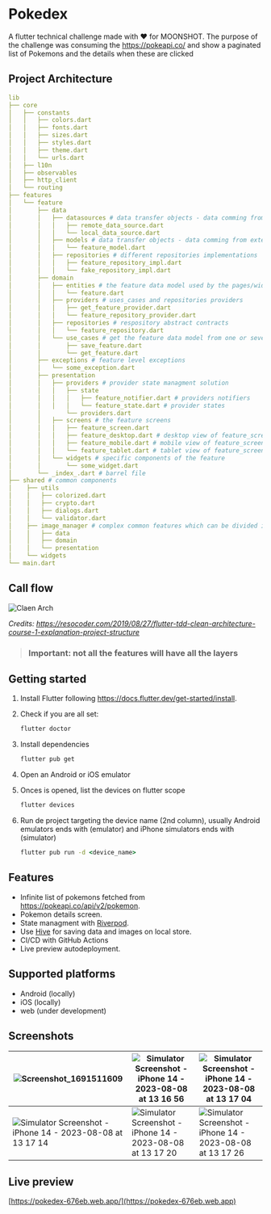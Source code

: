 # Pokedex

A flutter technical challenge made with ❤️ for MOONSHOT. The purpose of the challenge was consuming the https://pokeapi.co/ and show a paginated list of Pokemons and the details when these are clicked

## Project Architecture

```yml
lib
├── core
│   ├── constants
│   │   ├── colors.dart
│   │   ├── fonts.dart
│   │   ├── sizes.dart
│   │   ├── styles.dart
│   │   ├── theme.dart
│   │   └── urls.dart
│   ├── l10n
│   ├── observables
│   ├── http_client
│   └── routing
├── features
│   └── feature
│       ├── data
│       │   ├── datasources # data transfer objects - data comming from external sources
│       │   │   ├── remote_data_source.dart
│       │   │   └── local_data_source.dart
│       │   ├── models # data transfer objects - data comming from external sources
│       │   │   └── feature_model.dart
│       │   ├── repositories # different repositories implementations
│       │   │   ├── feature_repository_impl.dart
│       │   │   └── fake_repository_impl.dart
│       ├── domain
│       │   ├── entities # the feature data model used by the pages/widgets
│       │   │   └── feature.dart
│       │   ├── providers # uses_cases and repositories providers
│       │   │   ├── get_feature_provider.dart
│       │   │   └── feature_repository_provider.dart
│       │   ├── repositories # respository abstract contracts
│       │   │   └── feature_repository.dart
│       │   └── use_cases # get the feature data model from one or several dtos
│       │       ├── save_feature.dart
│       │       └── get_feature.dart
│       ├── exceptions # feature level exceptions
│       │   └── some_exception.dart 
│       ├── presentation
│       │   ├── providers # provider state managment solution
│       │   │   ├── state
│       │   │   │   ├── feature_notifier.dart # providers notifiers
│       │   │   │   └── feature_state.dart # provider states
│       │       └── providers.dart 
│       │   ├── screens # the feature screens
│       │   │   ├── feature_screen.dart
│       │   │   ├── feature_desktop.dart # desktop view of feature_screen.dart
│       │   │   ├── feature_mobile.dart # mobile view of feature_screen.dart
│       │   │   └── feature_tablet.dart # tablet view of feature_screen.dart
│       │   └── widgets # specific components of the feature
│       │       └── some_widget.dart
│       └── _index_.dart # barrel file
├── shared # common components
│    ├── utils
│    │   ├── colorized.dart
│    │   ├── crypto.dart
│    │   ├── dialogs.dart
│    │   └── validator.dart
│    ├── image_manager # complex common features which can be divided in layers
│    │   ├── data 
│    │   ├── domain
│    │   └── presentation
│    └── widgets
└── main.dart
```

## Call flow

![Claen Arch](https://i0.wp.com/resocoder.com/wp-content/uploads/2019/08/Clean-Architecture-Flutter-Diagram.png?w=556&ssl=1)

*Credits: https://resocoder.com/2019/08/27/flutter-tdd-clean-architecture-course-1-explanation-project-structure*

 

>### Important: not all the features will have all the layers

## Getting started

1. Install Flutter following https://docs.flutter.dev/get-started/install.
2. Check if you are all set:

    ```cmd
    flutter doctor
    ```
3. Install dependencies

    ```cmd
    flutter pub get
    ```
4. Open an Android or iOS emulator
5. Onces is opened, list the devices on flutter scope
    ```cmd
    flutter devices
    ```

4. Run de project targeting the device name (2nd column), usually Android emulators ends with (emulator) and iPhone simulators ends with (simulator)

    ```cmd
    flutter pub run -d <device_name>
    ```

## Features

- Infinite list of pokemons fetched from https://pokeapi.co/api/v2/pokemon.
- Pokemon details screen.
- State managment with [Riverpod](https://riverpod.dev/).
- Use [Hive](https://docs.hivedb.dev/#/README) for saving data and images on local store.
- CI/CD with GitHub Actions 
- Live preview autodeployment.

## Supported platforms

- Android (locally)
- iOS (locally)
- web (under development)

## Screenshots

| ![Screenshot_1691511609](https://github.com/EugenioTesio/pokedex/assets/5660624/7924d1cd-6762-4126-abf5-c734a718fd05) | ![Simulator Screenshot - iPhone 14 - 2023-08-08 at 13 16 56](https://github.com/EugenioTesio/pokedex/assets/5660624/6a8be120-8418-4aaf-85d0-64c2eb971b57) | ![Simulator Screenshot - iPhone 14 - 2023-08-08 at 13 17 04](https://github.com/EugenioTesio/pokedex/assets/5660624/b183f817-89d5-40a1-97d4-b14d3319c0b0) |
| - | - | - |
| ![Simulator Screenshot - iPhone 14 - 2023-08-08 at 13 17 14](https://github.com/EugenioTesio/pokedex/assets/5660624/2fd31179-b3f7-4af7-a92d-909e842296f7) | ![Simulator Screenshot - iPhone 14 - 2023-08-08 at 13 17 20](https://github.com/EugenioTesio/pokedex/assets/5660624/419ab232-5108-4e40-b41c-9d72b83f0e2c) | ![Simulator Screenshot - iPhone 14 - 2023-08-08 at 13 17 26](https://github.com/EugenioTesio/pokedex/assets/5660624/cb6c8896-dd00-4262-9af0-9dc415fe4c2c) |

## Live preview

[https://pokedex-676eb.web.app/](https://pokedex-676eb.web.app)